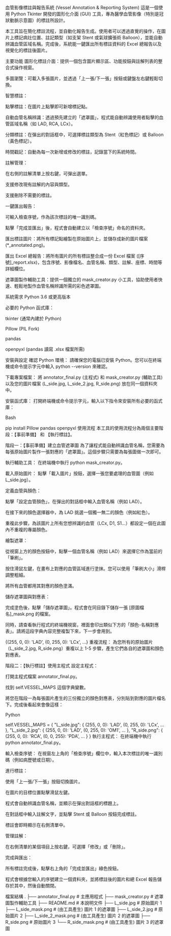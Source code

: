 血管影像標註與報告系統 (Vessel Annotation & Reporting System)
這是一個使用 Python Tkinter 開發的圖形化介面 (GUI) 工具，專為醫學血管影像（特別是冠狀動脈示意圖）的標註所設計。

本工具旨在簡化標註流程，並自動化報告生成。使用者可以透過直覺的操作，在圖片上標記病灶位置、註記類型（如支架 Stent 或氣球擴張術 Balloon），並能自動辨識血管區域名稱。完成後，系統能一鍵匯出所有標註資料的 Excel 總報告以及視覺化的標註後圖片。

主要功能
圖形化標註介面：提供一個包含圖片顯示區、功能按鈕與註解列表的整合式操作視窗。

多圖瀏覽：可載入多張圖片，並透過「上一張/下一張」按鈕或鍵盤左右鍵輕鬆切換。

智慧標註：

點擊標註：在圖片上點擊即可新增標記點。

自動血管名稱辨識：透過預先建立的「遮罩圖」，程式能自動辨識使用者點擊的血管區域名稱（如 LAD, RCA, LCx）。

分類標註：在彈出的對話框中，可選擇標註類型為 Stent（紅色標記）或 Balloon（黃色標記）。

時間戳記：自動為每一次新增或修改的標註，記錄當下的系統時間。

註解管理：

在右側的註解清單上按右鍵，可彈出選單。

支援修改現有註解的內容與類型。

支援刪除不需要的標註。

一鍵匯出報告：

可輸入檢查序號，作為該次標註的唯一識別碼。

點擊「完成並匯出」後，程式會自動建立以「檢查序號」命名的資料夾。

匯出標註圖片：將所有標記點繪製在原始圖片上，並儲存成新的圖片檔案 (*_annotated.png)。

匯出 Excel 總報告：將所有圖片的所有標註整合成一份 Excel 檔案 ([序號]_report.xlsx)，包含序號、影像檔名、血管名稱、類型、註解、座標、時間等詳細欄位。

遮罩圖製作輔助工具：提供一個獨立的 mask_creator.py 小工具，協助使用者快速、輕鬆地製作血管名稱辨識所需的彩色遮罩圖。

系統需求
Python 3.6 或更高版本

必要的 Python 函式庫：

tkinter (通常內建於 Python)

Pillow (PIL Fork)

pandas

openpyxl (pandas 讀寫 .xlsx 檔案所需)

安裝與設定
確認 Python 環境：
請確保您的電腦已安裝 Python。您可以在終端機或命令提示字元中輸入 python --version 來確認。

下載專案檔案：
將 annotator_final.py (主程式) 和 mask_creator.py (輔助工具) 以及您的圖片檔案 (L_side.jpg, L_side_2.jpg, R_side.png) 放在同一個資料夾中。

安裝函式庫：
打開終端機或命令提示字元，輸入以下指令來安裝所有必要的函式庫：

Bash

pip install Pillow pandas openpyxl
使用流程
本工具的使用流程分為兩個主要階段：【事前準備】 和 【執行標註】。

階段一：【事前準備】建立血管遮罩圖
為了讓程式能自動辨識血管名稱，您需要為每張原始圖片製作一張對應的「遮罩圖」。這個步驟只需要為每張圖做一次即可。

執行輔助工具：
在終端機中執行 python mask_creator.py。

載入原始圖片：
點擊「載入圖片」按鈕，選擇一張您要處理的血管圖（例如 L_side.jpg）。

定義血管與顏色：

點擊「設定血管顏色」，在彈出的對話框中輸入血管名稱（例如 LAD）。

在接下來的顏色選擇器中，為 LAD 挑選一個獨一無二的顏色（例如紅色）。

重複此步驟，為該圖片上所有您想辨識的血管（LCx, D1, S1...）都設定一個在此圖內不重複的專屬顏色。

繪製遮罩：

從視窗上方的顏色按鈕中，點擊一個血管名稱（例如 LAD）來選擇它作為當前的「筆刷」。

按住滑鼠左鍵，在畫布上對應的血管區域進行塗抹。您可以使用「筆刷大小」滑桿調整粗細。

將所有血管都用其對應的顏色塗滿。

儲存遮罩圖與對應表：

完成塗色後，點擊「儲存遮罩圖」。程式會在同目錄下儲存一張 [原圖檔名]_mask.png 的檔案。

同時，請查看執行程式的終端機視窗，裡面會印出類似下方的「顏色-名稱對應表」。請將這段字典內容完整複製下來，下一步會用到。

{(255, 0, 0): 'LAD', (0, 255, 0): 'LCx', ...}
重複流程：
為您所有的原始圖片（L_side_2.jpg, R_side.png）重複以上 1-5 步驟，產生它們各自的遮罩圖和顏色對應表。

階段二：【執行標註】使用主程式
設定主程式：

打開主程式檔案 annotator_final.py。

找到 self.VESSEL_MAPS 這個字典變數。

將您在階段一為每張圖片產生的三份獨立的顏色對應表，分別貼到對應的圖片檔名下。完成後看起來會像這樣：

Python

self.VESSEL_MAPS = {
    "L_side.jpg": {
        (255, 0, 0): 'LAD', (0, 255, 0): 'LCx', ...
    },
    "L_side_2.jpg": {
        (255, 0, 0): 'LAD', (0, 255, 0): 'OM1', ...
    },
    "R_side.png": {
        (255, 0, 0): 'RCA', (0, 0, 255): 'PDA', ...
    }
}
執行主程式：
在終端機中執行 python annotator_final.py。

輸入檢查序號：
在視窗左上角的「檢查序號」欄位中，輸入本次標註的唯一識別碼（例如病歷號或日期）。

進行標註：

使用「上一張/下一張」按鈕切換圖片。

在圖片的目標位置點擊滑鼠左鍵。

程式會自動辨識血管名稱，並顯示在彈出對話框的標題上。

在對話框中輸入註解文字，並點擊 Stent 或 Balloon 按鈕完成標註。

標註會即時顯示在右側清單中。

管理註解：

在右側清單的某個項目上按右鍵，可選擇「修改」或「刪除」。

完成與匯出：

所有標註完成後，點擊右上角的「完成並匯出」綠色按鈕。

程式會根據您輸入的序號建立一個資料夾，並將標註後的圖片和總 Excel 報告儲存於其中，然後自動關閉。

檔案結構
.
├── annotator_final.py        # 主應用程式
├── mask_creator.py           # 遮罩圖製作輔助工具
├── README.md                 # 本說明文件
├── L_side.jpg                # 原始圖片 1
├── L_side_mask.png           # (由工具產生) 圖片 1 的遮罩圖
├── L_side_2.jpg              # 原始圖片 2
├── L_side_2_mask.png         # (由工具產生) 圖片 2 的遮罩圖
├── R_side.png                # 原始圖片 3
└── R_side_mask.png           # (由工具產生) 圖片 3 的遮罩圖
